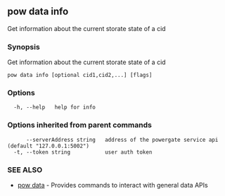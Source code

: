 ## pow data info

Get information about the current storate state of a cid

### Synopsis

Get information about the current storate state of a cid

```
pow data info [optional cid1,cid2,...] [flags]
```

### Options

```
  -h, --help   help for info
```

### Options inherited from parent commands

```
      --serverAddress string   address of the powergate service api (default "127.0.0.1:5002")
  -t, --token string           user auth token
```

### SEE ALSO

* [pow data](pow_data.md)	 - Provides commands to interact with general data APIs

